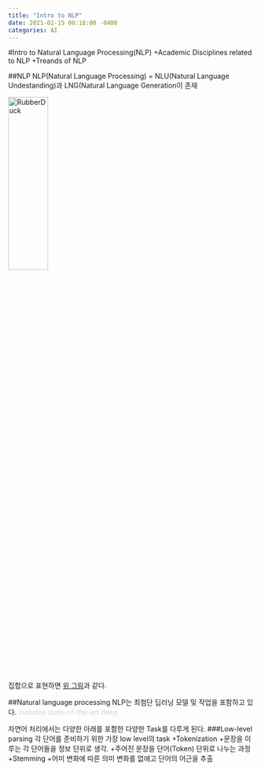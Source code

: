 ```yaml
---
title: "Intro to NLP"
date: 2021-02-15 00:18:00 -0400
categories: AI
---
```


#Intro to Natural Language Processing(NLP)
+Academic Disciplines related to NLP
+Treands of NLP

##NLP
NLP(Natural Language Processing)
= NLU(Natural Language Undestanding)과 LNG(Natural Language Generation이 존재

<img src="https://user-images.githubusercontent.com/12611645/107938878-53cd3880-6fc9-11eb-81e2-fa1a85526400.png" width="40%" height="30%" title="NLP diagram" alt="RubberDuck"></img>

집합으로 표현하면 [위 그림](https://insights.ai-jobs.net/the-past-and-the-present-of-natural-language-generation/)과 같다.

##Natural language processing
NLP는 최첨단 딥러닝 모델 및 작업을 포함하고 있다.
<span style="color:#D3D3D3">Includes state-of-the-art deep</span>


자연어 처리에서는 다양한 아래를 포함한 다양한 Task를 다루게 된다.
###Low-level parsing
각 단어를 준비하기 위한 가장 low level의 task
+Tokenization
    +문장을 이루는 각 단어들을 정보 단위로 생각.
    +주어진 문장을 단어(Token) 단위로 나누는 과정
+Stemming
    +어미 변화에 따른 의미 변화를 없애고 단어의 어근을 추출
